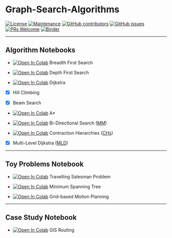 # Graph-Search-Algorithms
[![License](https://img.shields.io/badge/License-Apache%202.0-blue.svg)](https://opensource.org/licenses/Apache-2.0) [![Maintenance](https://img.shields.io/badge/Maintained%3F-yes-green.svg)](https://GitHub.com/Naereen/StrapDown.js/graphs/commit-activity) [![GitHub contributors](https://img.shields.io/github/contributors/Naereen/StrapDown.js.svg)](https://github.com/SmartMobilityAlgorithms/GettingStarted/graphs/contributors) 
[![GitHub issues](https://img.shields.io/github/issues/Naereen/StrapDown.js.svg)](https://github.com/SmartMobilityAlgorithms/GettingStarted/issues) 
[![PRs Welcome](https://img.shields.io/badge/PRs-welcome-brightgreen.svg?style=flat-square)](https://github.com/SmartMobilityAlgorithms/GettingStarted/pulls)
[![Binder](https://mybinder.org/badge_logo.svg)]([![Binder](https://mybinder.org/badge_logo.svg)](https://mybinder.org/v2/gh/SmartMobilityAlgorithms/Graph-Search-Algorithms/master)
)

---
## Algorithm Notebooks
- [![Open In Colab](https://colab.research.google.com/assets/colab-badge.svg)](https://colab.research.google.com/github/SmartMobilityAlgorithms/Graph-Search-Algorithms/blob/master/breadth_first_search.ipynb)
 Breadth First Search

- [![Open In Colab](https://colab.research.google.com/assets/colab-badge.svg)](https://colab.research.google.com/github/SmartMobilityAlgorithms/Graph-Search-Algorithms/blob/master/depth_first_search.ipynb) 
Depth First Search


- [![Open In Colab](https://colab.research.google.com/assets/colab-badge.svg)](https://colab.research.google.com/github/SmartMobilityAlgorithms/Graph-Search-Algorithms/blob/master/dijkstra_search.ipynb) Dijkstra

- [x] Hill Climbing

- [x] Beam Search

- [![Open In Colab](https://colab.research.google.com/assets/colab-badge.svg)](https://colab.research.google.com/github/SmartMobilityAlgorithms/Graph-Search-Algorithms/blob/master/astar_search.ipynb) A*

- [![Open In Colab](https://colab.research.google.com/assets/colab-badge.svg)](https://colab.research.google.com/github/SmartMobilityAlgorithms/Graph-Search-Algorithms/blob/master/bi-directional.ipynb) Bi-Directional Search ([MM](https://webdocs.cs.ualberta.ca/~holte/Publications/MM-AAAI2016.pdf))

- [![Open In Colab](https://colab.research.google.com/assets/colab-badge.svg)](https://colab.research.google.com/github/SmartMobilityAlgorithms/Graph-Search-Algorithms/blob/master/contraction_hierarchies.ipynb) Contraction Hierarchies ([CHs](http://algo2.iti.kit.edu/schultes/hwy/contract.pdf))

- [x] Multi-Level Dijkstra ([MLD](https://pdfs.semanticscholar.org/41bd/34a4ff346a1efe4dfe9f6268fd90638f742e.pdf))


---
## Toy Problems Notebook
- [![Open In Colab](https://colab.research.google.com/assets/colab-badge.svg)](https://colab.research.google.com/github/SmartMobilityAlgorithms/Graph-Search-Algorithms/blob/master/travelling_sales_man.ipynb) Travelling Salesman Problem

- [![Open In Colab](https://colab.research.google.com/assets/colab-badge.svg)](https://colab.research.google.com/github/SmartMobilityAlgorithms/Graph-Search-Algorithms/blob/master/minimum_spanning_tree.ipynb) Minimum Spanning Tree

- [![Open In Colab](https://colab.research.google.com/assets/colab-badge.svg)](https://colab.research.google.com/github/SmartMobilityAlgorithms/Graph-Search-Algorithms/blob/master/grid_search.ipynb) Grid-based Motion Planning </br>

<!-- #### Breadth First Search


![](./animations/bfs_grid.gif?style=centerme)

---
#### Depth First Search
![](./animations/dfs_grid.gif?style=center)

---
#### A* Search
![](./animations/astar_grid.gif?style=centerme)

---
#### Dijkstra Search
![](./animations/dijkstra_grid.gif?style=centerme) -->

---
## Case Study Notebook
- [![Open In Colab](https://colab.research.google.com/assets/colab-badge.svg)](https://colab.research.google.com/github/SmartMobilityAlgorithms/Graph-Search-Algorithms/blob/master/gis-routing.ipynb) GIS Routing
